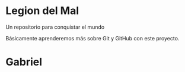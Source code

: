 # Legion del Mal
Un repositorio para conquistar el mundo

Básicamente aprenderemos más sobre Git y GitHub con este proyecto.

# Gabriel